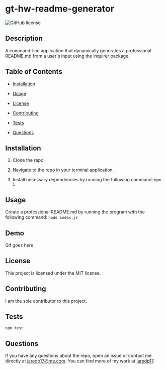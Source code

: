 # gt-hw-readme-generator

![GitHub license](https://img.shields.io/badge/license-MIT-blue.svg)

## Description

A command-line application that dynamically generates a professional README.md from a user's input using the inquirer package.

## Table of Contents

* [Installation](#installation)

* [Usage](#usage)

* [License](#license)

* [Contributing](#contributing)

* [Tests](#tests)

* [Questions](#questions)

## Installation

1. Clone the repo

2. Navigate to the repo in your terminal application.

3. Install necessary dependencies by running the following command: `npm i`

## Usage

Create a professional README.md by running the program with the following command: `node index.js`

## Demo

Gif goes here

## License

This project is licensed under the MIT license.

## Contributing

I am the sole contributor to this project.

## Tests

```shell
npm test
```

## Questions

If you have any questions about the repo, open an issue or contact me directly at jaredp17@me.com. You can find more of my work at [jaredp17](https://github.com/jaredp17/).

